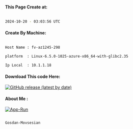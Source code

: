 
   
#### This Page Create at:

```bash

2024-10-20 - 03:03:56 UTC

```

#### Create By Machine:

```bash

Host Name : fv-az1245-298

platform  : Linux-6.5.0-1025-azure-x86_64-with-glibc2.35

Ip Local  : 10.1.1.18

```
#### Download This code Here:

[![GitHub release (latest by date)](https://img.shields.io/github/v/release/Gosdan-Movsesian/Gosdan?style=for-the-badge&label=Download)](https://github.com/Gosdan-Movsesian/Gosdan/releases) 

</p> 

#### About Me :

[![App-Run](https://github.com/Gosdan-Movsesian/Gosdan/actions/workflows/App-Run.yml/badge.svg)](https://github.com/Gosdan-Movsesian/Gosdan/actions/workflows/App-Run.yml)

```bash

Gosdan-Movsesian

```

